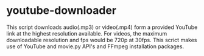 # youtube-downloader
This script downloads audio(.mp3) or video(.mp4) form a provided YouTube link at the highest resolution available. For videos, the maximum downloadable resolution and fps would be 720p at 30fps. This scrict makes use of YouTube and movie.py API's and FFmpeg installation packages. 

